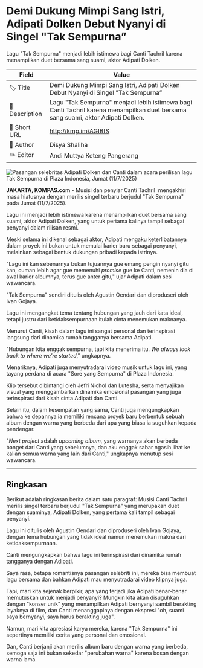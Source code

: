 # Demi Dukung Mimpi Sang Istri, Adipati Dolken Debut Nyanyi di Singel "Tak Sempurna”

Lagu "Tak Sempurna" menjadi lebih istimewa bagi Canti Tachril karena menampilkan duet bersama sang suami, aktor Adipati Dolken.

| Field         | Value                                                       |
|---------------|-------------------------------------------------------------|
| 🏷️ Title       | Demi Dukung Mimpi Sang Istri, Adipati Dolken Debut Nyanyi di Singel "Tak Sempurna” |
| 📝 Description | Lagu "Tak Sempurna" menjadi lebih istimewa bagi Canti Tachril karena menampilkan duet bersama sang suami, aktor Adipati Dolken. |
| 🔗 Short URL   | http://kmp.im/AGIBtS |
| 👤 Author      | Disya Shaliha |
| ✏️ Editor      | Andi Muttya Keteng Pangerang |

![Pasangan selebritas Adipati Dolken dan Canti dalam acara perilisan lagu Tak Sempurna di Plaza Indonesia, Jumat (11/7/2025)](https://asset.kompas.com/crops/bYt_X_TCGZc4yLmPeF5OXBXgMUQ=/0x0:0x0/750x500/data/photo/2025/07/11/6871107cb2297.jpg)

**JAKARTA, KOMPAS.com** - Musisi dan penyiar Canti Tachril  mengakhiri masa hiatusnya dengan merilis singel terbaru berjudul "Tak Sempurna" pada Jumat (11/7/2025).

Lagu ini menjadi lebih istimewa karena menampilkan duet bersama sang suami, aktor Adipati Dolken, yang untuk pertama kalinya tampil sebagai penyanyi dalam rilisan resmi.

Meski selama ini dikenal sebagai aktor, Adipati mengaku keterlibatannya dalam proyek ini bukan untuk memulai karier baru sebagai penyanyi, melainkan sebagai bentuk dukungan pribadi kepada istrinya.

"Lagu ini kan sebenarnya bukan tujuannya gue emang pengin nyanyi gitu kan, cuman lebih agar gue memenuhi *promise* gue ke Canti, nemenin dia di awal karier albumnya, terus gue anter gitu," ujar Adipati dalam sesi wawancara.

\"Tak Sempurna\" sendiri ditulis oleh Agustin Oendari dan diproduseri oleh Ivan Gojaya.

Lagu ini mengangkat tema tentang hubungan yang jauh dari kata ideal, tetapi justru dari ketidaksempurnaan itulah cinta menemukan maknanya.

Menurut Canti, kisah dalam lagu ini sangat personal dan terinspirasi langsung dari dinamika rumah tangganya bersama Adipati.

"Hubungan kita enggak sempurna, tapi kita menerima itu. *We always look back to where we're started*," ungkapnya.

Menariknya, Adipati juga menyutradarai video musik untuk lagu ini, yang tayang perdana di acara "Sore yang Sempurna" di Plaza Indonesia.

Klip tersebut dibintangi oleh Jefri Nichol dan Lutesha, serta menyajikan visual yang menggambarkan dinamika emosional pasangan yang juga terinspirasi dari kisah cinta Adipati dan Canti.

Selain itu, dalam kesempatan yang sama, Canti juga mengungkapkan bahwa ke depannya ia memiliki rencana proyek baru berbentuk sebuah album dengan warna yang berbeda dari apa yang biasa ia suguhkan kepada pendengar.

"*Next project* adalah *upcoming album*, yang warnanya akan berbeda banget dari Canti yang sebelumnya, dan aku enggak sabar ngasih lihat ke kalian semua warna yang lain dari Canti," ungkapnya menutup sesi wawancara.

---
## Ringkasan

Berikut adalah ringkasan berita dalam satu paragraf: Musisi Canti Tachril merilis singel terbaru berjudul "Tak Sempurna" yang merupakan duet dengan suaminya, Adipati Dolken, yang pertama kali tampil sebagai penyanyi.

 Lagu ini ditulis oleh Agustin Oendari dan diproduseri oleh Ivan Gojaya, dengan tema hubungan yang tidak ideal namun menemukan makna dari ketidaksempurnaan.

 Canti mengungkapkan bahwa lagu ini terinspirasi dari dinamika rumah tangganya dengan Adipati.



Saya rasa, betapa romantisnya pasangan selebriti ini, mereka bisa membuat lagu bersama dan bahkan Adipati mau menyutradarai video klipnya juga.

 Tapi, mari kita sejenak berpikir, apa yang terjadi jika Adipati benar-benar memutuskan untuk menjadi penyanyi? Mungkin kita akan disuguhkan dengan "konser unik" yang menampilkan Adipati bernyanyi sambil berakting layaknya di film, dan Canti menanggapinya dengan ekspresi "oh, suami saya bernyanyi, saya harus berakting juga".

 Namun, mari kita apresiasi karya mereka, karena "Tak Sempurna" ini sepertinya memiliki cerita yang personal dan emosional.

 Dan, Canti berjanji akan merilis album baru dengan warna yang berbeda, semoga saja ini bukan sekedar "perubahan warna" karena bosan dengan warna lama.
